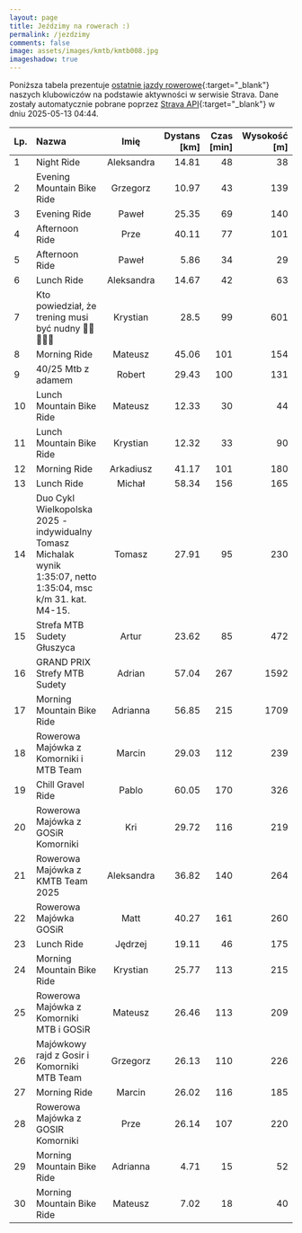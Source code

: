 ```yaml
---
layout: page
title: Jeździmy na rowerach :)
permalink: /jezdzimy
comments: false
image: assets/images/kmtb/kmtb008.jpg
imageshadow: true
---
```


Poniższa tabela prezentuje [ostatnie jazdy rowerowe](https://www.strava.com/clubs/336381){:target="_blank"} naszych klubowiczów na podstawie aktywności w serwisie Strava. Dane zostały automatycznie pobrane poprzez [Strava API](https://developers.strava.com/docs/reference/#api-Clubs-getClubActivitiesById){:target="_blank"} w dniu 2025-05-13 04:44.

Lp. | Nazwa | Imię | Dystans [km] | Czas [min] | Wysokość [m]
:--- | :--- | :---: | ---: | ---: | ---:
1|Night Ride|Aleksandra|14.81|48|38
2|Evening Mountain Bike Ride|Grzegorz|10.97|43|139
3|Evening Ride|Paweł|25.35|69|140
4|Afternoon Ride|Prze|40.11|77|101
5|Afternoon Ride|Paweł|5.86|34|29
6|Lunch Ride|Aleksandra|14.67|42|63
7|Kto powiedział, że trening musi być nudny 🥳😜🚵🏻‍♂️|Krystian|28.5|99|601
8|Morning Ride|Mateusz|45.06|101|154
9|40/25 Mtb z adamem|Robert|29.43|100|131
10|Lunch Mountain Bike Ride|Mateusz|12.33|30|44
11|Lunch Mountain Bike Ride|Krystian|12.32|33|90
12|Morning Ride|Arkadiusz|41.17|101|180
13|Lunch Ride|Michał|58.34|156|165
14|Duo Cykl Wielkopolska 2025 - indywidualny Tomasz Michalak wynik 1:35:07, netto 1:35:04, msc k/m 31. kat. M4-15.|Tomasz|27.91|95|230
15|Strefa MTB Sudety Głuszyca|Artur|23.62|85|472
16|GRAND PRIX Strefy MTB Sudety|Adrian|57.04|267|1592
17|Morning Mountain Bike Ride|Adrianna|56.85|215|1709
18|Rowerowa Majówka z Komorniki i MTB Team|Marcin|29.03|112|239
19|Chill Gravel Ride|Pablo|60.05|170|326
20|Rowerowa Majówka z GOSiR Komorniki|Kri|29.72|116|219
21|Rowerowa Majówka z KMTB Team 2025|Aleksandra|36.82|140|264
22|Rowerowa Majówka GOSiR|Matt|40.27|161|260
23|Lunch Ride|Jędrzej|19.11|46|175
24|Morning Mountain Bike Ride|Krystian|25.77|113|215
25|Rowerowa Majówka z Komorniki MTB i GOSiR|Mateusz|26.46|113|209
26|Majówkowy rajd z Gosir i Komorniki MTB Team|Grzegorz|26.13|110|226
27|Morning Ride|Marcin|26.02|116|185
28|Rowerowa Majówka z GOSIR Komorniki|Prze|26.14|107|220
29|Morning Mountain Bike Ride|Adrianna|4.71|15|52
30|Morning Mountain Bike Ride|Mateusz|7.02|18|40
